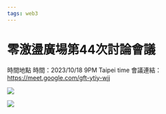 ```yaml
---
tags: web3
---
```


# 零激盪廣場第44次討論會議

時間地點
時間：2023/10/18 9PM Taipei time
會議連結：https://meet.google.com/gft-ytiy-wjj

![](https://s3-ap-northeast-1.amazonaws.com/g0v-hackmd-images/uploads/upload_519b90d7085ec52832207e1590075bf8.png)

![](https://s3-ap-northeast-1.amazonaws.com/g0v-hackmd-images/uploads/upload_46200fd9defb161d147ca1f6b5c0016e.png)
